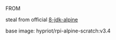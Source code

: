 FROM 

steal from official [8-jdk-alpine](https://github.com/docker-library/openjdk/blob/0476812eabd178c77534f3c03bd0a2673822d7b9/8-jdk/alpine/Dockerfile)

base image: hypriot/rpi-alpine-scratch:v3.4
